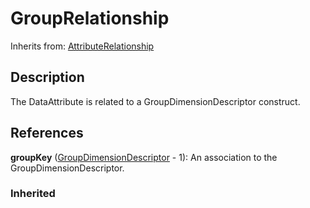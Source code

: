 
# GroupRelationship



Inherits from: [AttributeRelationship](AttributeRelationship.md)



## Description

The DataAttribute is related to a GroupDimensionDescriptor construct.




## References

**groupKey** ([GroupDimensionDescriptor](GroupDimensionDescriptor.md) - 1): An association to the GroupDimensionDescriptor.

### Inherited





